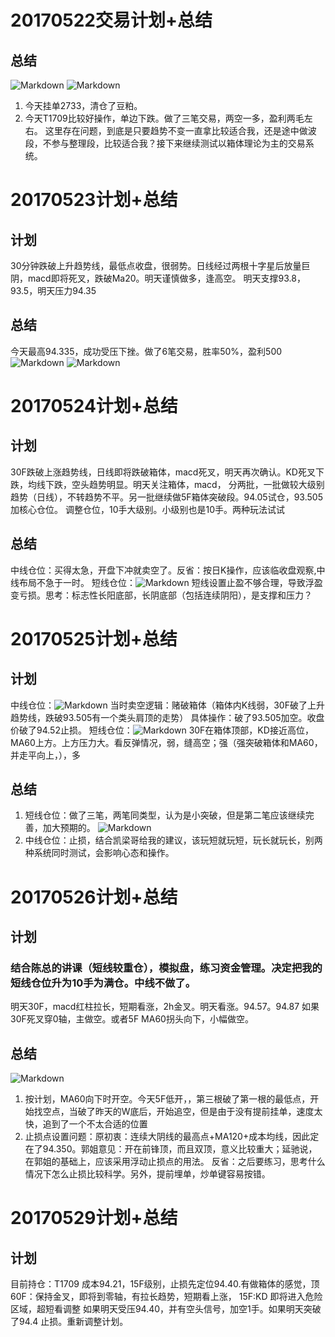 # 20170522交易计划+总结
## 总结
![Markdown](http://i1.piimg.com/590848/ad722a7667d6180a.png)
![Markdown](http://i1.piimg.com/590848/9cc3d467adc681ec.png)
1. 今天挂单2733，清仓了豆粕。
2. 今天T1709比较好操作，单边下跌。做了三笔交易，两空一多，盈利两毛左右。
这里存在问题，到底是只要趋势不变一直拿比较适合我，还是途中做波段，不参与整理段，比较适合我？接下来继续测试以箱体理论为主的交易系统。

# 20170523计划+总结
## 计划
30分钟跌破上升趋势线，最低点收盘，很弱势。日线经过两根十字星后放量巨阴，macd即将死叉，跌破Ma20。明天谨慎做多，逢高空。
明天支撑93.8，93.5，明天压力94.35

## 总结
今天最高94.335，成功受压下挫。做了6笔交易，胜率50%，盈利500
![Markdown](http://i1.piimg.com/590848/49284f161b51b550.png)
![Markdown](http://i1.piimg.com/590848/52791ce831365f23.png)

# 20170524计划+总结
## 计划
30F跌破上涨趋势线，日线即将跌破箱体，macd死叉，明天再次确认。KD死叉下跌，均线下跌，空头趋势明显。明天关注箱体，macd，
分两批，一批做较大级别趋势（日线），不转趋势不平。另一批继续做5F箱体突破段。94.05试仓，93.505加核心仓位。
调整仓位，10手大级别。小级别也是10手。两种玩法试试

## 总结
中线仓位：买得太急，开盘下冲就卖空了。反省：按日K操作，应该临收盘观察,中线布局不急于一时。
短线仓位：![Markdown](http://i4.buimg.com/590848/a0b55b37f5857c19.png)
短线设置止盈不够合理，导致浮盈变亏损。思考：标志性长阳底部，长阴底部（包括连续阴阳），是支撑和压力？

# 20170525计划+总结
## 计划
中线仓位：![Markdown](http://i1.piimg.com/590848/a3255ce5856e9b9e.png)
当时卖空逻辑：赌破箱体（箱体内K线弱，30F破了上升趋势线，跌破93.505有一个类头肩顶的走势）
具体操作：破了93.505加空。收盘价破了94.52止损。
短线仓位：![Markdown](http://i1.piimg.com/590848/2cdceda967b667a6.png)
30F在箱体顶部，KD接近高位，MA60上方。上方压力大。看反弹情况，弱，缝高空；强（强突破箱体和MA60，并走平向上，），多

## 总结
1. 短线仓位：做了三笔，两笔同类型，认为是小突破，但是第二笔应该继续完善，加大预期的。
![Markdown](http://i1.piimg.com/590848/63dd4a10c3ede932.png)
2. 中线仓位：止损，结合凯梁哥给我的建议，该玩短就玩短，玩长就玩长，别两种系统同时测试，会影响心态和操作。

# 20170526计划+总结
## 计划
### 结合陈总的讲课（短线较重仓），模拟盘，练习资金管理。决定把我的短线仓位升为10手为满仓。中线不做了。
明天30F，macd红柱拉长，短期看涨，2h金叉。明天看涨。94.57。94.87
如果30F死叉穿0轴，主做空。或者5F MA60拐头向下，小幅做空。

## 总结
![Markdown](http://i4.buimg.com/590848/da6d9679768193cf.png)
1. 按计划，MA60向下时开空。今天5F低开，，第三根破了第一根的最低点，开始找空点，当破了昨天的W底后，开始追空，但是由于没有提前挂单，速度太快，追到了一个不太合适的位置
2. 止损点设置问题：原初衷：连续大阴线的最高点+MA120+成本均线，因此定在了94.350。郭姐意见：开在前锋顶，而且双顶，意义比较重大；延驰说，在郭姐的基础上，应该采用浮动止损点的用法。 
反省：之后要练习，思考什么情况下怎么止损比较科学。另外，提前埋单，炒单键容易按错。

# 20170529计划+总结
## 计划
目前持仓：T1709 成本94.21，15F级别，止损先定位94.40.有做箱体的感觉，顶
60F：保持金叉，即将到零轴，有拉长趋势，短期看上涨，
15F:KD 即将进入危险区域，超短看调整
如果明天受压94.40，并有空头信号，加空1手。如果明天突破了94.4 止损。重新调整计划。
